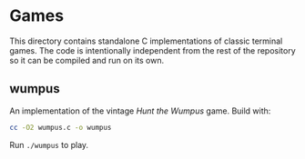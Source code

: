 # Games

This directory contains standalone C implementations of classic
terminal games. The code is intentionally independent from the rest
of the repository so it can be compiled and run on its own.

## wumpus

An implementation of the vintage *Hunt the Wumpus* game. Build with:

```sh
cc -O2 wumpus.c -o wumpus
```

Run `./wumpus` to play.
